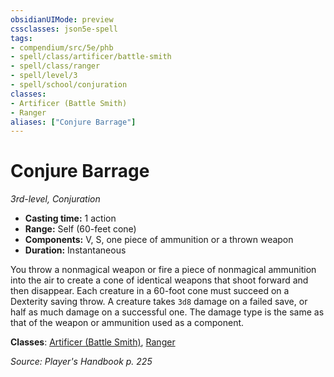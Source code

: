 ```yaml
---
obsidianUIMode: preview
cssclasses: json5e-spell
tags:
- compendium/src/5e/phb
- spell/class/artificer/battle-smith
- spell/class/ranger
- spell/level/3
- spell/school/conjuration
classes:
- Artificer (Battle Smith)
- Ranger
aliases: ["Conjure Barrage"]
---
```

# Conjure Barrage
*3rd-level, Conjuration*  

- **Casting time:** 1 action
- **Range:** Self (60-feet cone)
- **Components:** V, S, one piece of ammunition or a thrown weapon
- **Duration:** Instantaneous

You throw a nonmagical weapon or fire a piece of nonmagical ammunition into the air to create a cone of identical weapons that shoot forward and then disappear. Each creature in a 60-foot cone must succeed on a Dexterity saving throw. A creature takes `3d8` damage on a failed save, or half as much damage on a successful one. The damage type is the same as that of the weapon or ammunition used as a component.

**Classes**: [Artificer (Battle Smith)](/2-Mechanics/CLI/classes/artificer-battle-smith-tce.md), [Ranger](/2-Mechanics/CLI/classes/ranger.md)

*Source: Player's Handbook p. 225*